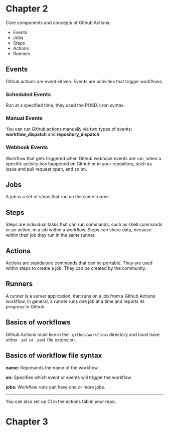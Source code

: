 # Chapter 2

Core components and concepts of Github Actions:

- Events
- Jobs
- Steps
- Actions
- Runners

## Events

Github actions are event-driven. Events are activities that trigger workflows.

### Scheduled Events

Run at a specified time, they used the POSIX cron syntax.

### Manual Events

You can run Github actions manually via two types of events: **workflow_dispatch** and **repository_dispatch**.

### Webhook Events

Workflow that gets triggered when Github webhook events are run, when a specific activity has happened on Github or in your repository, such as issue and pull request open, and so on.

## Jobs

A job is a set of steps that run on the same runner.

## Steps

Steps are individual tasks that can run commands, such as shell commands or an action, in a job within a workflow. Steps can share data, because within their job they run in the same runner.

## Actions

Actions are standalone commands that can be portable. They are used within steps to create a job. They can be created by the community.

## Runners

A runner is a server application, that runs on a job from a Github Actions workflow. In general, a runner runs one job at a time and reports its progress to Github.

## Basics of workflows

Github Actions must live in the `.github/workflows` directory and must have either `.yml` or `.yaml` file extension.

## Basics of workflow file syntax

**name:** Represents the name of the workflow.

**on:** Specifies which event or events will trigger the workflow.

**jobs:** Workflow runs can have one or more jobs.

---

You can also set up CI in the actions tab in your repo.

# Chapter 3
